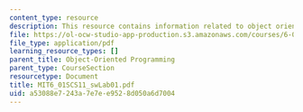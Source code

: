 ```yaml
---
content_type: resource
description: This resource contains information related to object oriented programing.
file: https://ol-ocw-studio-app-production.s3.amazonaws.com/courses/6-01sc-introduction-to-electrical-engineering-and-computer-science-i-spring-2011/a53088e7243a7e7ee9528d050a6d7004_MIT6_01SCS11_swLab01.pdf
file_type: application/pdf
learning_resource_types: []
parent_title: Object-Oriented Programming
parent_type: CourseSection
resourcetype: Document
title: MIT6_01SCS11_swLab01.pdf
uid: a53088e7-243a-7e7e-e952-8d050a6d7004
---
```

